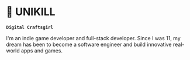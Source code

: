 # 🌠 UNIKILL

**`Digital Craftsgirl`**

I'm an indie game developer and full-stack developer. Since I was 11, my dream has been to become a software engineer and build innovative real-world apps and games.

<p align="left">
<a herf="https://usagif.com/wp-content/uploads/gif/outerspace-18.gif">
</a>
</p>
